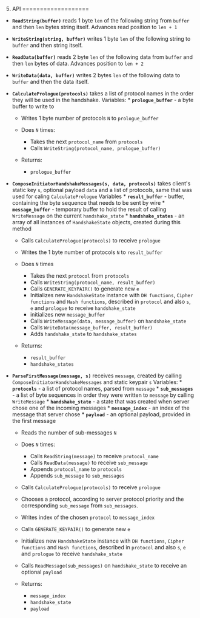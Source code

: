 

5. API
===================
 * **`ReadString(buffer)`**  reads 1 byte `len` of the following string from `buffer` and then `len` bytes string itself. Advances read position to `len + 1`

 * **`WriteString(string, buffer)`** writes 1 byte `len` of the following string to `buffer` and then string itself.

 * **`ReadData(buffer)`** reads 2 byte `len` of the following data from `buffer` and then `len` bytes of data. Advances position to `len + 2`

 * **`WriteData(data, buffer)`** writes 2 bytes `len` of the following data to `buffer` and then the data itself.

 * **`CalculatePrologue(protocols)`** takes a list of protocol names in the order they will be used in the handshake.
 	Variables:
 		* **`prologue_buffer`** - a byte buffer to write to

 	* Writes 1 byte number of protocols `N` to `prologue_buffer`
 	* Does `N` times:
 		* Takes the next `protocol_name` from `protocols`
 		* Calls `WriteString(protocol_name, prologue_buffer)`

 	 * Returns:
 		* `prologue_buffer`

 * **`ComposeInitiatorHandshakeMessages(s, data, protocols)`** takes client's static key `s`, optional payload `data` and a list of protocols, same that was used for caling `CalculatePrologue`
 	Variables
 		* **`result_buffer`** - buffer, containing the byte sequence that needs to be sent by wire
 		* **`message_buffer`** - temporary buffer to hold the result of calling `WriteMessage` on the current `handshake_state`
 		* **`handshake_states`** - an array of all instances of `HandshakeState` objects, created during this method

 	* Calls `CalculatePrologue(protocols)` to receive `prologue`
 	* Writes the 1 byte number of protocols `N` to `result_buffer`
 	* Does `N` times
 		* Takes the next `protocol` from `protocols`
 		* Calls `WriteString(protocol_name, result_buffer)`
 		* Calls `GENERATE_KEYPAIR()` to generate new `e`
 		* Initializes new `HandshakeState` instance with `DH functions`, `Cipher functions` and `Hash functions`, described in `protocol` and also `s`, `e` and `prologue` to receive `handshake_state`
 		* initializes new `message_buffer`
 		* Calls `WriteMessage(data, message_buffer)` on `handshake_state`
 		* Calls `WriteData(message_buffer, result_buffer)`
 		* Adds `handshake_state` to `handshake_states`

 	* Returns:
 		* `result_buffer`
 		* `handshake_states`

 * **`ParseFirstMessage(message, s)`** receives `message`, created by calling `ComposeInitiatorHandshakeMessages` and static keypair `s`
 	Variables:
 		* **`protocols`** - a list of protocol names, parsed from `message`
 		* **`sub_messages`** - a list of byte sequences in order they were written to `message` by calling `WriteMessage`
 		* **`handshake_state`** - a state that was created when server chose one of the incoming messages
 		* **`message_index`** - an index of the message that server chose
 		* **`payload`** - an optional payload, provided in the first message

 	* Reads the number of sub-messages `N`
 	* Does `N` times:
 		* Calls `ReadString(message)` to receive `protocol_name`
 		* Calls `ReadData(message)` to receive `sub_message`
 		* Appends `protocol_name` to `protocols`
 		* Appends `sub_message` to `sub_messages`
 	* Calls `CalculatePrologue(protocols)` to receive `prologue`
 	* Chooses a protocol, according to server protocol priority and the corresponding `sub_message` from `sub_messages`. 
 	* Writes index of the chosen `protocol` to `message_index`
 	* Calls `GENERATE_KEYPAIR()` to generate new `e`
 	* Initializes new `HandshakeState` instance with `DH functions`, `Cipher functions` and `Hash functions`, described in `protocol` and also `s`, `e` and `prologue` to receive `handshake_state`
 	* Calls `ReadMessage(sub_messages)` on `handshake_state` to receive an optional `payload`

 	* Returns:
 		* `message_index`
 		* `handshake_state`
 		* `payload`




